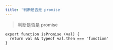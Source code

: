 ```yaml
---
title: '判断是否是 promise'
---
```

> 判断是否是 promise

```
export function isPromise (val) {
  return val && typeof val.then === 'function'
}
```
